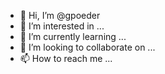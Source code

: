 - 👋 Hi, I’m @gpoeder
- 👀 I’m interested in ...
- 🌱 I’m currently learning ...
- 💞️ I’m looking to collaborate on ...
- 📫 How to reach me ...

<!---
gpoeder/gpoeder is a ✨ special ✨ repository because its `README.md` (this file) appears on your GitHub profile.
You can click the Preview link to take a look at your changes.
--->

